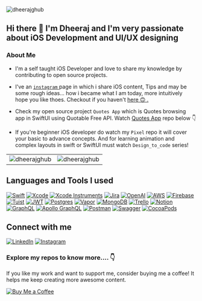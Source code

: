 <img src="https://komarev.com/ghpvc/?username=dheerajghub&label=Profile%20views&color=0e75b6&style=flat" alt="dheerajghub" />

## Hi there 👋  I'm Dheeraj and I'm very passionate about iOS Development and UI/UX designing 

<!-- 
<p align="left"> <img src="https://komarev.com/ghpvc/?username=dheerajghub&label=Profile%20views&color=0e75b6&style=flat" alt="dheerajghub" /> </p>
-->

### About Me 

- I'm a self taught iOS Developer and love to share my knowledge by contributing to open source projects.

- I've an <a href="https://www.instagram.com/dheeraj.iosdev"> `` instagram `` </a> page in which i share iOS content, Tips and may be some rough ideas... how i became what I am today, more intuitively hope you like thoes. Checkout if you haven't <a href="https://www.instagram.com/dheeraj.iosdev"> here 🙃 .</a>

- Check my open source project `` Quotes App `` which is Quotes browsing app in SwiftUI using Quotable Free API. Watch <a href="https://github.com/dheerajghub/Quotes-App">Quotes App</a> repo below 👇

- If you're beginner iOS developer do watch my `Pixel` repo it will cover your basic to advance concepts. And for learning animation and complex layouts in swift or SwiftUI must watch `Design_to_code` series! 


<table cellspacing="0" cellpadding="0" style="border:none;">
  <tr>
    <td>
      <img align="center" src="https://github-readme-stats.vercel.app/api?username=dheerajghub&show_icons=true&locale=en" alt="dheerajghub" />
    </td>
    <td>
      <img align="center" src="https://github-readme-streak-stats.herokuapp.com/?user=dheerajghub&" alt="dheerajghub" />
    </td>
   </tr>
</table>

<!-- <p align="center">
  <img src="https://activity-graph.herokuapp.com/graph?username=dheerajghub&theme=react-dark&bg_color=003140&hide_border=true" width="100%"/>
  <img src="https://github-profile-trophy.vercel.app/?username=dheerajghub&theme=flat&column=7&margin-w=10" alt="logo" height="160" />
</p> -->

## Languages and Tools I used

[![Swift](https://img.shields.io/badge/Swift-FA7343?style=for-the-badge&logo=swift&logoColor=white)](https://developer.apple.com/swift/)
[![Xcode](https://img.shields.io/badge/Xcode-1575F9?style=for-the-badge&logo=xcode&logoColor=white)](https://developer.apple.com/xcode/)
[![Xcode Instruments](https://img.shields.io/badge/Xcode_Instruments-1575F9?style=for-the-badge&logo=xcode&logoColor=white)](https://developer.apple.com/xcode/features/instruments/)
[![Jira](https://img.shields.io/badge/Jira-0052CC?style=for-the-badge&logo=jira&logoColor=white)](https://www.atlassian.com/software/jira)
[![OpenAI](https://img.shields.io/badge/OpenAI-412991?style=for-the-badge&logo=openai&logoColor=white)](https://www.openai.com/)
[![AWS](https://img.shields.io/badge/AWS-232F3E?style=for-the-badge&logo=amazon-aws&logoColor=white)](https://aws.amazon.com/)
[![Firebase](https://img.shields.io/badge/Firebase-FFCA28?style=for-the-badge&logo=firebase&logoColor=white)](https://firebase.google.com/)
[![Tuist](https://img.shields.io/badge/Tuist-4E4E4E?style=for-the-badge&logo=tuist&logoColor=white)](https://tuist.io/)
[![JWT](https://img.shields.io/badge/JWT-000000?style=for-the-badge&logo=JSON-web-tokens&logoColor=white)](https://jwt.io/)
[![Postgres](https://img.shields.io/badge/Postgres-336791?style=for-the-badge&logo=postgresql&logoColor=white)](https://www.postgresql.org/)
[![Vapor](https://img.shields.io/badge/Vapor-0A84FF?style=for-the-badge&logo=vapor&logoColor=white)](https://vapor.codes/)
[![MongoDB](https://img.shields.io/badge/MongoDB-47A248?style=for-the-badge&logo=mongodb&logoColor=white)](https://www.mongodb.com/)
[![Trello](https://img.shields.io/badge/Trello-0052CC?style=for-the-badge&logo=trello&logoColor=white)](https://trello.com/)
[![Notion](https://img.shields.io/badge/Notion-000000?style=for-the-badge&logo=notion&logoColor=white)](https://www.notion.so/)
[![GraphQL](https://img.shields.io/badge/GraphQL-E10098?style=for-the-badge&logo=graphql&logoColor=white)](https://graphql.org/)
[![Apollo GraphQL](https://img.shields.io/badge/Apollo_GraphQL-311C87?style=for-the-badge&logo=apollographql&logoColor=white)](https://www.apollographql.com/)
[![Postman](https://img.shields.io/badge/Postman-FF6C37?style=for-the-badge&logo=postman&logoColor=white)](https://www.postman.com/)
[![Swagger](https://img.shields.io/badge/Swagger-85EA2D?style=for-the-badge&logo=swagger&logoColor=black)](https://swagger.io/)
[![CocoaPods](https://img.shields.io/badge/CocoaPods-EE3322?style=for-the-badge&logo=cocoapods&logoColor=white)](https://cocoapods.org/)

  
## Connect with me
[![LinkedIn](https://img.shields.io/badge/linkedin-%230077B5.svg?style=for-the-badge&logo=linkedin&logoColor=white)](https://linkedin.com/in/dheerajin) [![Instagram](https://img.shields.io/badge/Instagram-%23E4405F.svg?style=for-the-badge&logo=Instagram&logoColor=white)](https://instagram.com/dheeraj.iosdev) 

<!-- <p align="left">
<a href="https://linkedin.com/in/dheerajin" target="blank"><img align="center" src="https://raw.githubusercontent.com/rahuldkjain/github-profile-readme-generator/master/src/images/icons/Social/linked-in-alt.svg" alt="dheerajin" height="30" width="40" /></a>
<a href="https://instagram.com/dheeraj.iosdev" target="blank"><img align="center" src="https://raw.githubusercontent.com/rahuldkjain/github-profile-readme-generator/master/src/images/icons/Social/instagram.svg" alt="dheeraj.iosdev" height="30" width="40" /></a>
</p> -->

### Explore my repos to know more.... 👇


If you like my work and want to support me, consider buying me a coffee! It helps me keep creating more awesome content.

[![Buy Me a Coffee](https://img.shields.io/badge/Buy%20Me%20a%20Coffee-%23FFDD00.svg?style=for-the-badge&logo=buy-me-a-coffee&logoColor=black)](https://buymeacoffee.com/dheeraj.iosdev)
